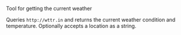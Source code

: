 Tool for getting the current weather

Queries `http://wttr.in` and returns the current weather condition and temperature. Optionally accepts a location as a string.
